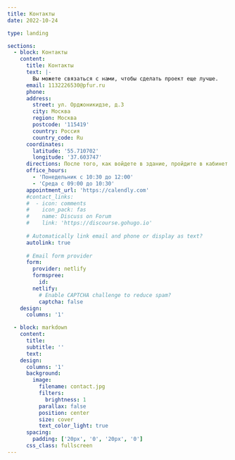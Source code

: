```yaml
---
title: Контакты
date: 2022-10-24

type: landing

sections:
  - block: Контакты
    content:
      title: Контакты
      text: |-
        Вы можете связаться с нами, чтобы сделать проект еще лучше.
      email: 1132226530@pfur.ru
      phone: 
      address:
        street: ул. Орджоникидзе, д.3
        city: Москва
        region: Москва
        postcode: '115419'
        country: Россия
        country_code: Ru
      coordinates:
        latitude: '55.710702'
        longitude: '37.603747'
      directions: После того, как войдете в здание, пройдите в кабинет 299
      office_hours:
        - 'Понедельник с 10:30 до 12:00'
        - 'Среда с 09:00 до 10:30'
      appointment_url: 'https://calendly.com'
      #contact_links:
      #  - icon: comments
      #    icon_pack: fas
      #    name: Discuss on Forum
      #    link: 'https://discourse.gohugo.io'
    
      # Automatically link email and phone or display as text?
      autolink: true
    
      # Email form provider
      form:
        provider: netlify
        formspree:
          id:
        netlify:
          # Enable CAPTCHA challenge to reduce spam?
          captcha: false
    design:
      columns: '1'

  - block: markdown
    content:
      title:
      subtitle: ''
      text:
    design:
      columns: '1'
      background:
        image: 
          filename: contact.jpg
          filters:
            brightness: 1
          parallax: false
          position: center
          size: cover
          text_color_light: true
      spacing:
        padding: ['20px', '0', '20px', '0']
      css_class: fullscreen
---
```

